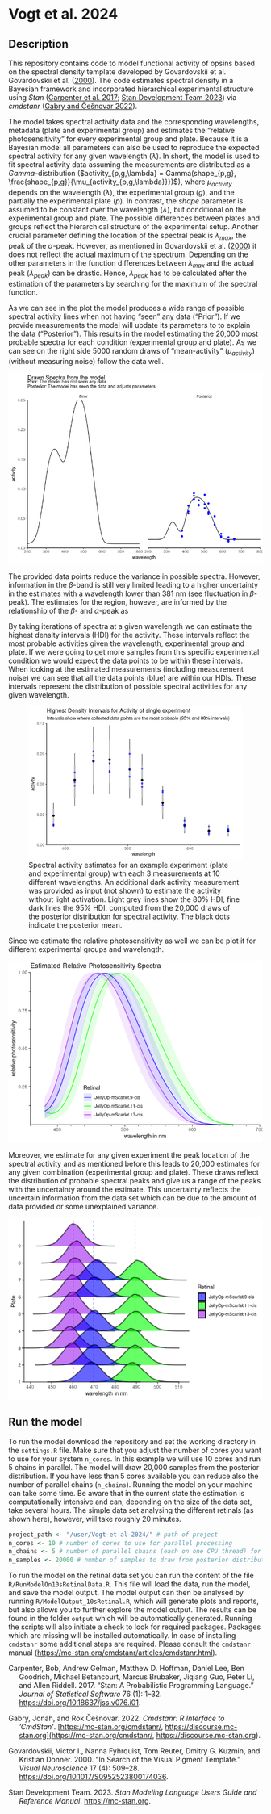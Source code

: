 Vogt et al. 2024
================

## Description

This repository contains code to model functional activity of opsins
based on the spectral density template developed by Govardovskii et al.
Govardovskii et al. ([2000](#ref-govardovskii_search_2000)). The code
estimates spectral density in a Bayesian framework and incorporated
hierarchical experimental structure using *Stan* ([Carpenter et al.
2017](#ref-carpenter_stan_2017); [Stan Development Team
2023](#ref-stanManual)) via *cmdstanr* ([Gabry and Češnovar
2022](#ref-cmdstanrManual)).

The model takes spectral activity data and the corresponding
wavelengths, metadata (plate and experimental group) and estimates the
“relative photosensitivity” for every experimental group and plate.
Because it is a Bayesian model all parameters can also be used to
reproduce the expected spectral activity for any given wavelength
($\lambda$). In short, the model is used to fit spectral activity data
assuming the measurements are distributed as a $Gamma$-distribution
($`activity_{p,g,\lambda} = Gamma(shape_{p,g}, \frac{shape_{p,g}}{\mu_{activity_{p,g,\lambda}}})`$),
where $\mu_{activity}$ depends on the wavelength ($\lambda$), the
experimental group ($g$), and the partially the experimental plate
($p$). In contrast, the $shape$ parameter is assumed to be constant over
the wavelength ($\lambda$), but conditional on the experimental group
and plate. The possible differences between plates and groups reflect
the hierarchical structure of the experimental setup. Another crucial
parameter defining the location of the spectral peak is $\lambda_{max}$,
the peak of the $\alpha$-peak. However, as mentioned in Govardovskii et
al. ([2000](#ref-govardovskii_search_2000)) it does not reflect the
actual maximum of the spectrum. Depending on the other parameters in the
function differences between $\lambda_{max}$ and the actual peak
($\lambda_{peak}$) can be drastic. Hence, $\lambda_{peak}$ has to be
calculated after the estimation of the parameters by searching for the
maximum of the spectral function.

As we can see in the plot the model produces a wide range of possible
spectral activity lines when not having “seen” any data (“Prior”). If we
provide measurements the model will update its parameters to to explain
the data (“Posterior”). This results in the model estimating the 20,000
most probable spectra for each condition (experimental group and plate).
As we can see on the right side 5000 random draws of “mean-activity”
($\mu_{activity}$) (without measuring noise) follow the data well.

![](./Output/AnimatedSpectra.gif)

<!-- ![](https://github.com/danielparthier/Vogt-et-al-2024/blob/master/Output/AnimatedSpectra.gif) -->

The provided data points reduce the variance in possible spectra.
However, information in the $\beta$-band is still very limited leading
to a higher uncertainty in the estimates with a wavelength lower than
381 nm (see fluctuation in $\beta$-peak). The estimates for the region,
however, are informed by the relationship of the $\beta$- and
$\alpha$-peak as

By taking iterations of spectra at a given wavelength we can estimate
the highest density intervals (HDI) for the activity. These intervals
reflect the most probable activities given the wavelength, experimental
group and plate. If we were going to get more samples from this specific
experimental condition we would expect the data points to be within
these intervals. When looking at the estimated measurements (including
measurement noise) we can see that all the data points (blue) are within
our HDIs. These intervals represent the distribution of possible
spectral activities for any given wavelength.

<figure>
<img src="README_files/figure-gfm/HDIPlot-1.png"
alt="Spectral activity estimates for an example experiment (plate and experimental group) with each 3 measurements at 10 different wavelengths. An additional dark activity measurement was provided as input (not shown) to estimate the activity without light activation. Light grey lines show the 80% HDI, fine dark lines the 95% HDI, computed from the 20,000 draws of the posterior distribution for spectral activity. The black dots indicate the posterior mean." />
<figcaption aria-hidden="true">Spectral activity estimates for an
example experiment (plate and experimental group) with each 3
measurements at 10 different wavelengths. An additional dark activity
measurement was provided as input (not shown) to estimate the activity
without light activation. Light grey lines show the 80% HDI, fine dark
lines the 95% HDI, computed from the 20,000 draws of the posterior
distribution for spectral activity. The black dots indicate the
posterior mean.</figcaption>
</figure>

Since we estimate the relative photosensitivity as well we can be plot
it for different experimental groups and wavelength.

![](README_files/figure-gfm/Photosensitivity-1.png)<!-- -->

Moreover, we estimate for any given experiment the peak location of the
spectral activity and as mentioned before this leads to 20,000 estimates
for any given combination (experimental group and plate). These draws
reflect the distribution of probable spectral peaks and give us a range
of the peaks with the uncertainty around the estimate. This uncertainty
reflects the uncertain information from the data set which can be due to
the amount of data provided or some unexplained variance.

![](README_files/figure-gfm/PeakLocationPlateGroup-1.png)<!-- -->

## Run the model

To run the model download the repository and set the working directory
in the `settings.R` file. Make sure that you adjust the number of cores
you want to use for your system `n_cores`. In this example we will use
10 cores and run 5 chains in parallel. The model will draw 20,000
samples from the posterior distribution. If you have less than 5 cores
available you can reduce also the number of parallel chains
(`n_chains`). Running the model on your machine can take some time. Be
aware that in the current state the estimation is computationally
intensive and can, depending on the size of the data set, take several
hours. The simple data set analysing the different retinals (as shown
here), however, will take roughly 20 minutes.

``` r
project_path <- "/user/Vogt-et-al-2024/" # path of project
n_cores <- 10 # number of cores to use for parallel processing
n_chains <- 5 # number of parallel chains (each on one CPU thread) for model
n_samples <- 20000 # number of samples to draw from posterior distribution
```

To run the model on the retinal data set you can run the content of the
file `R/RunModelOn10sRetinalData.R`. This file will load the data, run
the model, and save the model output. The model output can then be
analysed by running `R/ModelOutput_10sRetinal.R`, which will generate
plots and reports, but also allows you to further explore the model
output. The results can be found in the folder `output` which will be
automatically generated. Running the scripts will also initiate a check
to look for required packages. Packages which are missing will be
installed automatically. In case of installing `cmdstanr` some
additional steps are required. Please consult the `cmdstanr` manual
(<https://mc-stan.org/cmdstanr/articles/cmdstanr.html>).

<div id="refs" class="references csl-bib-body hanging-indent"
entry-spacing="0">

<div id="ref-carpenter_stan_2017" class="csl-entry">

Carpenter, Bob, Andrew Gelman, Matthew D. Hoffman, Daniel Lee, Ben
Goodrich, Michael Betancourt, Marcus Brubaker, Jiqiang Guo, Peter Li,
and Allen Riddell. 2017. “Stan: A Probabilistic Programming Language.”
*Journal of Statistical Software* 76 (1): 1–32.
<https://doi.org/10.18637/jss.v076.i01>.

</div>

<div id="ref-cmdstanrManual" class="csl-entry">

Gabry, Jonah, and Rok Češnovar. 2022. *Cmdstanr: R Interface to
’CmdStan’*. [https://mc-stan.org/cmdstanr/,
https://discourse.mc-stan.org](https://mc-stan.org/cmdstanr/, https://discourse.mc-stan.org).

</div>

<div id="ref-govardovskii_search_2000" class="csl-entry">

Govardovskii, Victor I., Nanna Fyhrquist, Tom Reuter, Dmitry G. Kuzmin,
and Kristian Donner. 2000. “In Search of the Visual Pigment Template.”
*Visual Neuroscience* 17 (4): 509–28.
<https://doi.org/10.1017/S0952523800174036>.

</div>

<div id="ref-stanManual" class="csl-entry">

Stan Development Team. 2023. *Stan Modeling Language Users Guide and
Reference Manual*. <https://mc-stan.org>.

</div>

</div>
